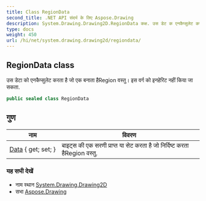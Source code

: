 ```yaml
---
title: Class RegionData
second_title: .NET API संदर्भ के लिए Aspose.Drawing
description: System.Drawing.Drawing2D.RegionData कक्ष. उस डेट क एनकैप्सुलेट करत है ज एक बनत हैRegion वस्तु इस वर्ग क इनहेरट नहं कय ज सकत.
type: docs
weight: 450
url: /hi/net/system.drawing.drawing2d/regiondata/
---
```

## RegionData class

उस डेटा को एनकैप्सुलेट करता है जो एक बनाता हैRegion वस्तु। इस वर्ग को इनहेरिट नहीं किया जा सकता.

```csharp
public sealed class RegionData
```

## गुण

| नाम | विवरण |
| --- | --- |
| [Data](../../system.drawing.drawing2d/regiondata/data/) { get; set; } | बाइट्स की एक सरणी प्राप्त या सेट करता है जो निर्दिष्ट करता हैRegion वस्तु. |

### यह सभी देखें

* नाम स्थान [System.Drawing.Drawing2D](../../system.drawing.drawing2d/)
* सभा [Aspose.Drawing](../../)



